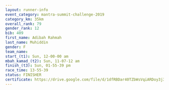 ```yaml
---
layout: runner-info 
event_category: mantra-summit-challenge-2019 
category_km: 35km 
overall_rank: 79
gender_rank: 12
bib: 409
first_name: Adibah Rahmah
last_name: Muhiddin
gender: F
team_name: 
start_(t1): Sun, 12-00-00 am
mbah_kamad_(t2): Sun, 11-07-12 am
finish_(t3): Sun, 01-55-39 pm
race_time: 13-55-39
status: FINISHER
certificate: https://drive.google.com/file/d/1dfRBDar40TZbWsVqiARDoy3j3-KWc-Mw/view?usp=sharing
---
```

